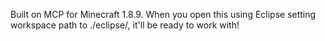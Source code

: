 Built on MCP for Minecraft 1.8.9. 
When you open this using Eclipse setting workspace path to ./eclipse/, it'll be ready to work with!
